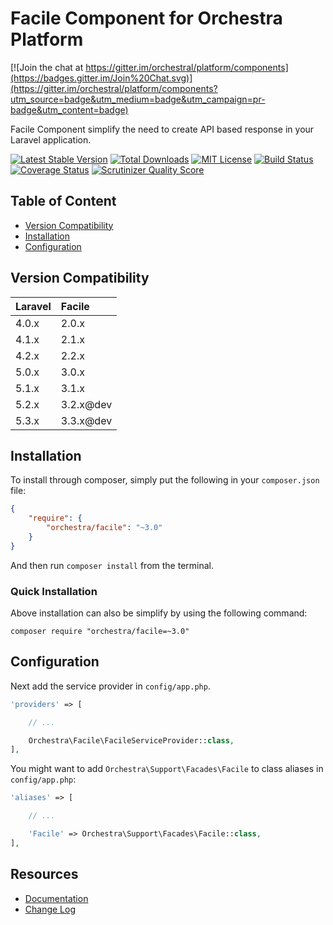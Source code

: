 Facile Component for Orchestra Platform
==============

[![Join the chat at https://gitter.im/orchestral/platform/components](https://badges.gitter.im/Join%20Chat.svg)](https://gitter.im/orchestral/platform/components?utm_source=badge&utm_medium=badge&utm_campaign=pr-badge&utm_content=badge)

Facile Component simplify the need to create API based response in your Laravel application.

[![Latest Stable Version](https://img.shields.io/github/release/orchestral/facile.svg?style=flat-square)](https://packagist.org/packages/orchestra/facile)
[![Total Downloads](https://img.shields.io/packagist/dt/orchestra/facile.svg?style=flat-square)](https://packagist.org/packages/orchestra/facile)
[![MIT License](https://img.shields.io/packagist/l/orchestra/facile.svg?style=flat-square)](https://packagist.org/packages/orchestra/facile)
[![Build Status](https://img.shields.io/travis/orchestral/facile/master.svg?style=flat-square)](https://travis-ci.org/orchestral/facile)
[![Coverage Status](https://img.shields.io/coveralls/orchestral/facile/master.svg?style=flat-square)](https://coveralls.io/r/orchestral/facile?branch=master)
[![Scrutinizer Quality Score](https://img.shields.io/scrutinizer/g/orchestral/facile/master.svg?style=flat-square)](https://scrutinizer-ci.com/g/orchestral/facile/)

## Table of Content

* [Version Compatibility](#version-compatibility)
* [Installation](#installation)
* [Configuration](#configuration)

## Version Compatibility

Laravel    | Facile
:----------|:----------
 4.0.x     | 2.0.x
 4.1.x     | 2.1.x
 4.2.x     | 2.2.x
 5.0.x     | 3.0.x
 5.1.x     | 3.1.x
 5.2.x     | 3.2.x@dev
 5.3.x     | 3.3.x@dev

## Installation

To install through composer, simply put the following in your `composer.json` file:

```json
{
	"require": {
		"orchestra/facile": "~3.0"
	}
}
```

And then run `composer install` from the terminal.

### Quick Installation

Above installation can also be simplify by using the following command:

    composer require "orchestra/facile=~3.0"

## Configuration

Next add the service provider in `config/app.php`.

```php
'providers' => [

	// ...

	Orchestra\Facile\FacileServiceProvider::class,
],
```

You might want to add `Orchestra\Support\Facades\Facile` to class aliases in `config/app.php`:

```php
'aliases' => [

	// ...

	'Facile' => Orchestra\Support\Facades\Facile::class,
],
```

## Resources

* [Documentation](http://orchestraplatform.com/docs/latest/components/facile)
* [Change Log](http://orchestraplatform.com/docs/latest/components/facile/changes#v3-1)
